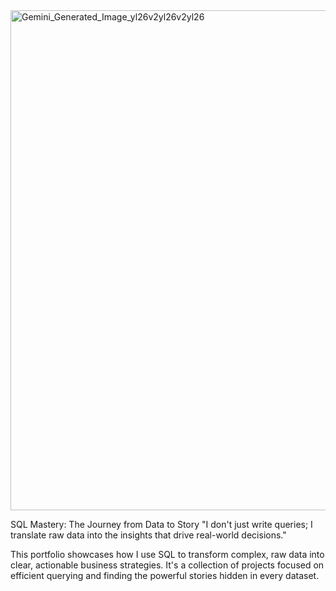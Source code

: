 <img width="800" height="800" alt="Gemini_Generated_Image_yl26v2yl26v2yl26" src="https://github.com/user-attachments/assets/223ccb55-75ee-436a-9818-dbc5af89d336" />

SQL Mastery: The Journey from Data to Story
"I don't just write queries; I translate raw data into the insights that drive real-world decisions."

This portfolio showcases how I use SQL to transform complex, raw data into clear, actionable business strategies. 
It's a collection of projects focused on efficient querying and finding the powerful stories hidden in every dataset.
